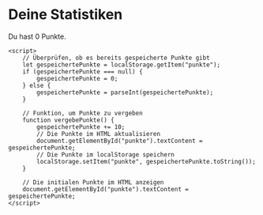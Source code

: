 <html>
<head>
    <title>Punktezähler</title>
</head>
<body>
    <h1>Deine Statistiken</h1>
    <p>Du hast <span id="punkte">0</span> Punkte.</p>

    <script>
        // Überprüfen, ob es bereits gespeicherte Punkte gibt
        let gespeichertePunkte = localStorage.getItem("punkte");
        if (gespeichertePunkte === null) {
            gespeichertePunkte = 0;
        } else {
            gespeichertePunkte = parseInt(gespeichertePunkte);
        }

        // Funktion, um Punkte zu vergeben
        function vergebePunkte() {
            gespeichertePunkte += 10;
            // Die Punkte im HTML aktualisieren
            document.getElementById("punkte").textContent = gespeichertePunkte;
            // Die Punkte im localStorage speichern
            localStorage.setItem("punkte", gespeichertePunkte.toString());
        }

        // Die initialen Punkte im HTML anzeigen
        document.getElementById("punkte").textContent = gespeichertePunkte;
    </script>
</body>
</html>
